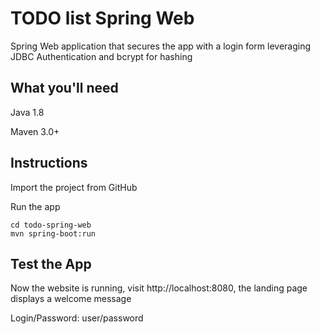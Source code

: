 # TODO list Spring Web

Spring Web application that secures the app with a login form leveraging JDBC Authentication and bcrypt for hashing

## What you'll need
Java 1.8

Maven 3.0+

## Instructions
Import the project from GitHub

Run the app
```
cd todo-spring-web
mvn spring-boot:run
```

## Test the App
Now the website is running, visit http://localhost:8080, the landing page displays a welcome message

Login/Password: user/password

![]()
